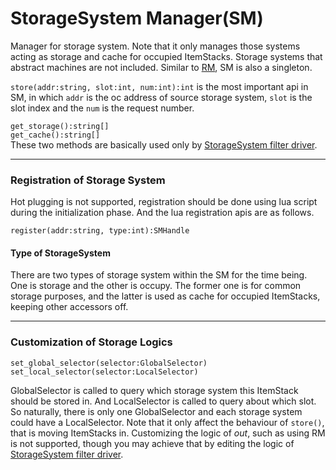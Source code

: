 # StorageSystem Manager(SM)
Manager for storage system. Note that it only manages those systems acting as storage
and cache for occupied ItemStacks. Storage systems that abstract machines are not included.
Similar to [RM](./ResourceManager.md), SM is also a singleton.

`store(addr:string, slot:int, num:int):int`   is the most important api in SM, in which
`addr` is the oc address of source storage system, `slot` is the slot index and the `num`
is the request number.

`get_storage():string[]`  
`get_cache():string[]`  
These two methods are basically used only by [StorageSystem filter driver].

***

### Registration of Storage System
Hot plugging is not supported, registration should be done using lua script during the
initialization phase. And the lua registration apis are as follows.

`register(addr:string, type:int):SMHandle`

#### Type of StorageSystem
There are two types of storage system within the SM for the time being.
One is storage and the other is occupy. The former one is for common storage purposes,
and the latter is used as cache for occupied ItemStacks, keeping other accessors off.

***

### Customization of Storage Logics
`set_global_selector(selector:GlobalSelector)`  
`set_local_selector(selector:LocalSelector)`  

GlobalSelector is called to query which storage system this ItemStack should be stored in.
And LocalSelector is called to query about which slot. So naturally, there is only one
GlobalSelector and each storage system could have a LocalSelector. Note that it only affect
the behaviour of `store()`, that is moving ItemStacks in. Customizing the logic of *out*,
such as using RM is not supported, though you may achieve that by editing the logic of 
[StorageSystem filter driver].

[StorageSystem filter driver]: ./driver/filter/StorageSystemFilter.md

